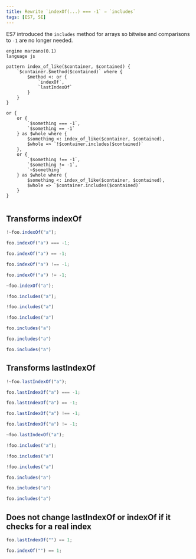 ```yaml
---
title: Rewrite `indexOf(...) === -1` ⇒ `includes`
tags: [ES7, SE]
---
```


ES7 introduced the `includes` method for arrays so bitwise and comparisons to `-1` are no longer needed.


```grit
engine marzano(0.1)
language js

pattern index_of_like($container, $contained) {
	`$container.$method($contained)` where {
		$method <: or {
			`indexOf`,
			`lastIndexOf`
		}
	}
}

or {
	or {
		`$something === -1`,
		`$something == -1`
	} as $whole where {
		$something <: index_of_like($container, $contained),
		$whole => `!$container.includes($contained)`
	},
	or {
		`$something !== -1`,
		`$something != -1`,
		`~$something`
	} as $whole where {
		$something <: index_of_like($container, $contained),
		$whole => `$container.includes($contained)`
	}
}
```

```

```

## Transforms indexOf

```javascript
!~foo.indexOf("a");

foo.indexOf("a") === -1;

foo.indexOf("a") == -1;

foo.indexOf("a") !== -1;

foo.indexOf("a") != -1;

~foo.indexOf("a");
```

```typescript
!foo.includes("a");

!foo.includes("a")

!foo.includes("a")

foo.includes("a")

foo.includes("a")

foo.includes("a")
```

## Transforms lastIndexOf

```javascript
!~foo.lastIndexOf("a");

foo.lastIndexOf("a") === -1;

foo.lastIndexOf("a") == -1;

foo.lastIndexOf("a") !== -1;

foo.lastIndexOf("a") != -1;

~foo.lastIndexOf("a");
```

```typescript
!foo.includes("a");

!foo.includes("a")

!foo.includes("a")

foo.includes("a")

foo.includes("a")

foo.includes("a")
```

## Does not change lastIndexOf or indexOf if it checks for a real index

```javascript
foo.lastIndexOf("") == 1;

foo.indexOf("") == 1;
```
